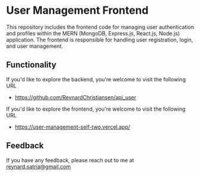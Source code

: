 
# User Management Frontend

This repository includes the frontend code for managing user authentication and profiles within the MERN (MongoDB, Express.js, React.js, Node.js) application. The frontend is responsible for handling user registration, login, and user management.
## Functionality

If you'd like to explore the backend, you're welcome to visit the following URL
- https://github.com/ReynardChristiansen/api_user

If you'd like to explore the frontend, you're welcome to visit the following URL
- https://user-management-self-two.vercel.app/




## Feedback

If you have any feedback, please reach out to me at reynard.satria@gmail.com


